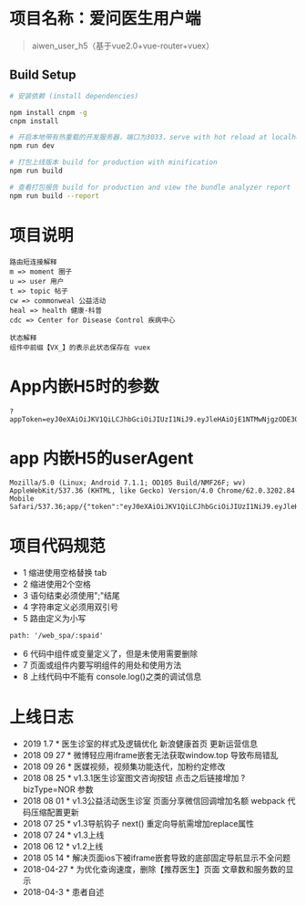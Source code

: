 # 项目名称：爱问医生用户端

> aiwen_user_h5（基于vue2.0+vue-router+vuex）

## Build Setup

``` bash
# 安装依赖 (install dependencies)

npm install cnpm -g
cnpm install

# 开启本地带有热重载的开发服务器，端口为3033，serve with hot reload at localhost:3033
npm run dev

# 打包上线版本 build for production with minification
npm run build

# 查看打包报告 build for production and view the bundle analyzer report
npm run build --report
```
# 项目说明

```
路由短连接解释
m => moment 圈子
u => user 用户
t => topic 帖子
cw => commonweal 公益活动
heal => health 健康-科普
cdc => Center for Disease Control 疾病中心

状态解释
组件中前缀【VX_】的表示此状态保存在 vuex
```
# App内嵌H5时的参数
```
?appToken=eyJ0eXAiOiJKV1QiLCJhbGciOiJIUzI1NiJ9.eyJleHAiOjE1NTMwNjgzODE3OTEsInBheWxvYWQiOiJcIjEzNjkyMTUxNzc0XCIifQ.pxIUcAG_UhlcqLy6ILM3cCCpZHgxOLjdZrI5i7j55Y8&isApp=2&clientType=app&versioncode=1&source=android&appChannel=channel_name&forceIng=true
```

# app 内嵌H5的userAgent

```
Mozilla/5.0 (Linux; Android 7.1.1; OD105 Build/NMF26F; wv) AppleWebKit/537.36 (KHTML, like Gecko) Version/4.0 Chrome/62.0.3202.84 Mobile Safari/537.36;app/{"token":"eyJ0eXAiOiJKV1QiLCJhbGciOiJIUzI1NiJ9.eyJleHAiOjE1NTI5OTc5NDk5ODEsInBheWxvYWQiOiJcIjEzNzI4ODQyMjU4XCIifQ.6LDnWjF8YkaG8IC0AcyGhDf1yC9QDCLGT5CIW8bftjk","appToken":"eyJ0eXAiOiJKV1QiLCJhbGciOiJIUzI1NiJ9.eyJleHAiOjE1NTI5OTc5NDk5ODEsInBheWxvYWQiOiJcIjEzNzI4ODQyMjU4XCIifQ.6LDnWjF8YkaG8IC0AcyGhDf1yC9QDCLGT5CIW8bftjk","isApp":"2","clientType":"app","versionCode":"1","source":"android","appChannel":"freeTest","forceIng":"true"}
```

# 项目代码规范

* 1 缩进使用空格替换 tab
* 2 缩进使用2个空格
* 3 语句结束必须使用";"结尾
* 4 字符串定义必须用双引号
* 5 路由定义为小写
```
path: '/web_spa/:spaid'
```
* 6 代码中组件或变量定义了，但是未使用需要删除
* 7 页面或组件内要写明组件的用处和使用方法
* 8 上线代码中不能有 console.log()之类的调试信息

# 上线日志
* 2019 1.7 *  医生诊室的样式及逻辑优化 新浪健康首页 更新运营信息
* 2018 09 27 *  微博轻应用iframe嵌套无法获取window.top 导致布局错乱
* 2018 09 26 *  医媒视频，视频集功能迭代，加粉约定修改
* 2018 08 25 *  v1.3.1医生诊室图文咨询按钮 点击之后链接增加 ?bizType=NOR 参数
* 2018 08 01 *  v1.3公益活动医生诊室 页面分享微信回调增加名额 webpack 代码压缩配置更新
* 2018 07 25 *  v1.3导航钩子 next() 重定向导航需增加replace属性
* 2018 07 24 *  v1.3上线
* 2018 06 12 *  v1.2上线
* 2018 05 14 *  解决页面ios下被iframe嵌套导致的底部固定导航显示不全问题
* 2018-04-27 * 为优化查询速度，删除【推荐医生】页面 文章数和服务数的显示
* 2018-04-3 * 患者自述
